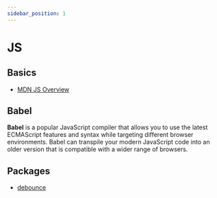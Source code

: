 ```yaml
---
sidebar_position: 1
---
```


# JS



## Basics
- [MDN JS Overview](https://developer.mozilla.org/en-US/docs/Web/JavaScript/Language_overview)

## Babel 

**Babel** is a popular JavaScript compiler that allows you to use the latest ECMAScript features and syntax while targeting different browser environments. Babel can transpile your modern JavaScript code into an older version that is compatible with a wider range of browsers.

## Packages

- [debounce](https://lodash.com/docs#debounce)
